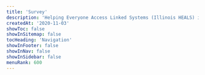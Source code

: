 ```yaml
---
title: 'Survey'
description: 'Helping Everyone Access Linked Systems (Illinois HEALS) is multi-year initiative to address child and youth victimization.'
createdAt: '2020-11-03'
showToc: false
showInSitemap: false
tocHeading: 'Navigation'
showInFooter: false
showInNav: false
showInSidebar: false
menuRank: 600
---
```


<graphic img-file="img/survey-comp-02.png" img-alt="Survey image" img-quality="60" img-href="https://icjia.az1.qualtrics.com/jfe/form/SV_bQwZZJapMXIjbOl" img-caption="Click image to <a href='https://icjia.az1.qualtrics.com/jfe/form/SV_bQwZZJapMXIjbOl' target='_blank' rel='noopener'>take the survey</a>."></graphic>
